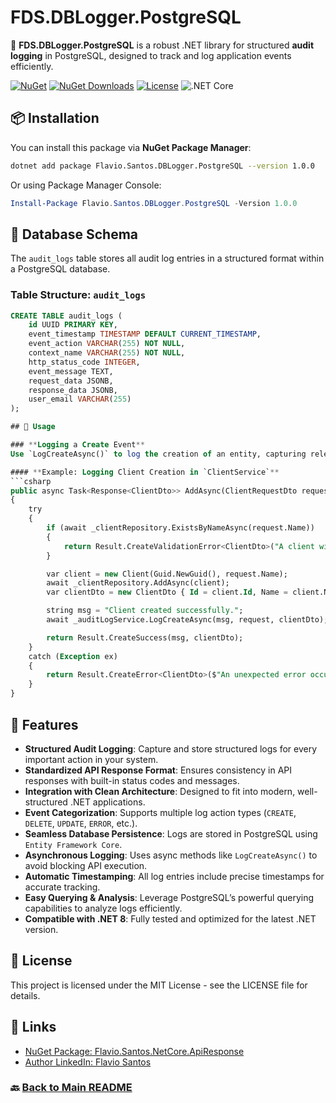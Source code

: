 # FDS.DBLogger.PostgreSQL

🚀 **FDS.DBLogger.PostgreSQL** is a robust .NET library for structured **audit logging** in PostgreSQL, designed to track and log application events efficiently.

[![NuGet](https://img.shields.io/nuget/v/Flavio.Santos.UuidV7.NetCore.svg)](https://www.nuget.org/packages/Flavio.Santos.UuidV7.NetCore/)
[![NuGet Downloads](https://img.shields.io/nuget/dt/Flavio.Santos.UuidV7.NetCore.svg)](https://www.nuget.org/packages/Flavio.Santos.UuidV7.NetCore/)
[![License](https://img.shields.io/badge/license-MIT-blue.svg)](LICENSE)
![.NET Core](https://img.shields.io/badge/.NET%20Core-8.0-blue?logo=dotnet)

## 📦 Installation

You can install this package via **NuGet Package Manager**:

```sh
dotnet add package Flavio.Santos.DBLogger.PostgreSQL --version 1.0.0
```

Or using Package Manager Console:

```powershell
Install-Package Flavio.Santos.DBLogger.PostgreSQL -Version 1.0.0
```

## 📂 Database Schema

The `audit_logs` table stores all audit log entries in a structured format within a PostgreSQL database.

### **Table Structure: `audit_logs`**
```sql
CREATE TABLE audit_logs (
    id UUID PRIMARY KEY,
    event_timestamp TIMESTAMP DEFAULT CURRENT_TIMESTAMP,
    event_action VARCHAR(255) NOT NULL,
    context_name VARCHAR(255) NOT NULL,
    http_status_code INTEGER,
    event_message TEXT,
    request_data JSONB, 
    response_data JSONB,
    user_email VARCHAR(255)
);

## 🚀 Usage

### **Logging a Create Event**
Use `LogCreateAsync()` to log the creation of an entity, capturing relevant request and response data.

#### **Example: Logging Client Creation in `ClientService`**
```csharp
public async Task<Response<ClientDto>> AddAsync(ClientRequestDto request)
{
    try
    {
        if (await _clientRepository.ExistsByNameAsync(request.Name))
        {
            return Result.CreateValidationError<ClientDto>("A client with this name already exists.");
        }

        var client = new Client(Guid.NewGuid(), request.Name);
        await _clientRepository.AddAsync(client);
        var clientDto = new ClientDto { Id = client.Id, Name = client.Name };

        string msg = "Client created successfully.";
        await _auditLogService.LogCreateAsync(msg, request, clientDto);

        return Result.CreateSuccess(msg, clientDto);
    }
    catch (Exception ex)
    {
        return Result.CreateError<ClientDto>($"An unexpected error occurred: {ex.Message}");
    }
}
```

## 🎯 Features

- **Structured Audit Logging**: Capture and store structured logs for every important action in your system.
- **Standardized API Response Format**: Ensures consistency in API responses with built-in status codes and messages.
- **Integration with Clean Architecture**: Designed to fit into modern, well-structured .NET applications.
- **Event Categorization**: Supports multiple log action types (`CREATE`, `DELETE`, `UPDATE`, `ERROR`, etc.).
- **Seamless Database Persistence**: Logs are stored in PostgreSQL using `Entity Framework Core`.
- **Asynchronous Logging**: Uses async methods like `LogCreateAsync()` to avoid blocking API execution.
- **Automatic Timestamping**: All log entries include precise timestamps for accurate tracking.
- **Easy Querying & Analysis**: Leverage PostgreSQL’s powerful querying capabilities to analyze logs efficiently.
- **Compatible with .NET 8**: Fully tested and optimized for the latest .NET version.

## 📜 License

This project is licensed under the MIT License - see the LICENSE file for details.

## 🔗 Links

- [NuGet Package: Flavio.Santos.NetCore.ApiResponse](https://www.nuget.org/packages/Flavio.Santos.NetCore.ApiResponse/)  
- [Author LinkedIn: Flavio Santos](https://www.linkedin.com/in/flavio-santos-ti/)

### 🔙 [Back to Main README](../README.md)
